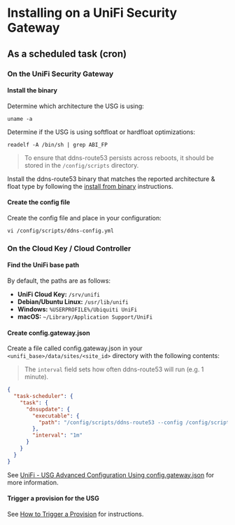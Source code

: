 # Installing on a UniFi Security Gateway

## As a scheduled task (cron)

### On the UniFi Security Gateway

#### Install the binary

Determine which architecture the USG is using:

```
uname -a
```

Determine if the USG is using softfloat or hardfloat optimizations:

```
readelf -A /bin/sh | grep ABI_FP
```

> To ensure that ddns-route53 persists across reboots, it should be stored in the `/config/scripts` directory.

Install the ddns-route53 binary that matches the reported architecture & float type by following the [install from binary](binary.md) instructions.

#### Create the config file

Create the config file and place in your configuration:
```
vi /config/scripts/ddns-config.yml
```

### On the Cloud Key / Cloud Controller

#### Find the UniFi base path

By default, the paths are as follows:

* **UniFi Cloud Key:** `/srv/unifi`
* **Debian/Ubuntu Linux:** `/usr/lib/unifi`
* **Windows:** `%USERPROFILE%/Ubiquiti UniFi`
* **macOS:** `~/Library/Application Support/UniFi`

#### Create config.gateway.json

Create a file called config.gateway.json in your `<unifi_base>/data/sites/<site_id>` directory with the following contents:

> The `interval` field sets how often ddns-route53 will run (e.g. 1 minute).

```json
{
  "task-scheduler": {
    "task": {
      "dnsupdate": {
        "executable": {
          "path": "/config/scripts/ddns-route53 --config /config/scripts/ddns-config.yml"
        },
        "interval": "1m"
      }
    }
  }
}
```

See [UniFi - USG Advanced Configuration Using config.gateway.json](https://help.ui.com/hc/en-us/articles/215458888-UniFi-USG-Advanced-Configuration-Using-config-gateway-json) for more information.

#### Trigger a provision for the USG

See [How to Trigger a Provision](https://help.ui.com/hc/en-us/articles/360008240754#8) for instructions.
